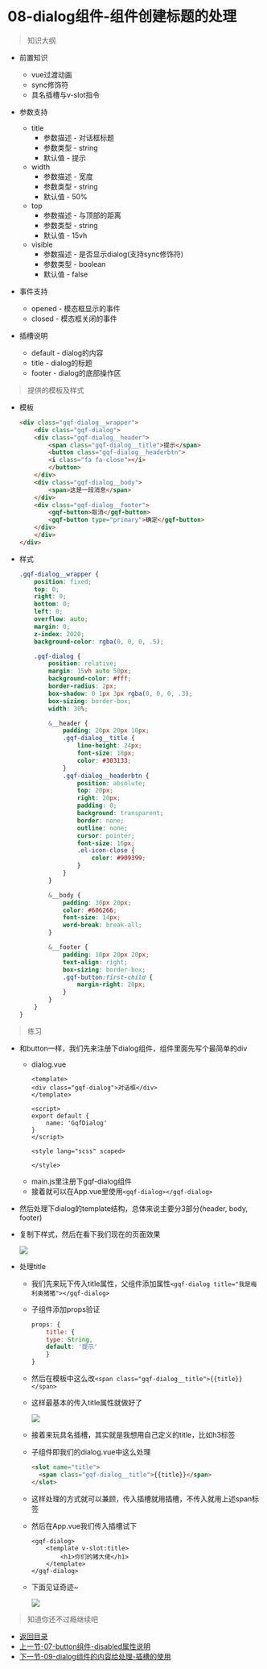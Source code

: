 # 08-dialog组件-组件创建标题的处理

> 知识大纲

* 前置知识
    * vue过渡动画
    * sync修饰符
    * 具名插槽与v-slot指令

* 参数支持
    * title
        * 参数描述 - 对话框标题
        * 参数类型 - string
        * 默认值 - 提示
    * width
        * 参数描述 - 宽度
        * 参数类型 - string
        * 默认值 - 50%
    * top
        * 参数描述 - 与顶部的距离
        * 参数类型 - string
        * 默认值 - 15vh
    * visible   
        * 参数描述 - 是否显示dialog(支持sync修饰符)
        * 参数类型 - boolean
        * 默认值 - false

* 事件支持
    * opened - 模态框显示的事件
    * closed - 模态框关闭的事件 

* 插槽说明
    * default - dialog的内容 
    * title - dialog的标题
    * footer - dialog的底部操作区 

> 提供的模板及样式

* 模板
    ```html
    <div class="gqf-dialog__wrapper">
        <div class="gqf-dialog">
        <div class="gqf-dialog__header">
            <span class="gqf-dialog__title">提示</span>
            <button class="gqf-dialog__headerbtn">
            <i class="fa fa-close"></i>
            </button>
        </div>
        <div class="gqf-dialog__body">
            <span>这是一段消息</span>
        </div>
        <div class="gqf-dialog__footer">
            <gqf-button>取消</gqf-button>
            <gqf-button type="primary">确定</gqf-button>
        </div>
        </div>
    </div>    
    ```
* 样式
    ```scss
    .gqf-dialog__wrapper {
        position: fixed;
        top: 0;
        right: 0;
        bottom: 0;
        left: 0;
        overflow: auto;
        margin: 0;
        z-index: 2020;
        background-color: rgba(0, 0, 0, .5);

        .gqf-dialog {
            position: relative;
            margin: 15vh auto 50px;
            background-color: #fff;
            border-radius: 2px;
            box-shadow: 0 1px 3px rgba(0, 0, 0, .3);
            box-sizing: border-box;
            width: 30%;

            &__header {
                padding: 20px 20px 10px;
                .gqf-dialog__title {
                    line-height: 24px;
                    font-size: 18px;
                    color: #303133;
                }
                .gqf-dialog__headerbtn {
                    position: absolute;
                    top: 20px;
                    right: 20px;
                    padding: 0;
                    background: transparent;
                    border: none;
                    outline: none;
                    cursor: pointer;
                    font-size: 16px;
                    .el-icon-close {
                        color: #909399;
                    }
                }
            }

            &__body {
                padding: 30px 20px;
                color: #606266;
                font-size: 14px;
                word-break: break-all;
            }

            &__footer {
                padding: 10px 20px 20px;
                text-align: right;
                box-sizing: border-box;
                .gqf-button:first-child {
                    margin-right: 20px;
                }
            }
        }
    }    
    ```

> 练习

* 和button一样，我们先来注册下dialog组件，组件里面先写个最简单的div   
    * dialog.vue
        ```vue
        <template>
        <div class="gqf-dialog">对话框</div>
        </template>

        <script>
        export default {
            name: 'GqfDialog'
        }
        </script>

        <style lang="scss" scoped>

        </style>    
        ```
    * main.js里注册下gqf-dialog组件
    * 接着就可以在App.vue里使用`<gqf-dialog></gqf-dialog>` 
* 然后处理下dialog的template结构，总体来说主要分3部分(header, body, footer) 
* 复制下样式，然后在看下我们现在的页面效果 

    ![](./images/dialog初始样式.jpg)

* 处理title
    * 我们先来玩下传入title属性，父组件添加属性`<gqf-dialog title="我是梅利奥猪猪"></gqf-dialog>`  
    * 子组件添加props验证
        ```js
        props: {
            title: {
            type: String,
            default: '提示'
            }
        }        
        ```
    * 然后在模板中这么改`<span class="gqf-dialog__title">{{title}}</span>` 
    * 这样最基本的传入title属性就做好了

        ![](./images/title属性.jpg) 

    * 接着来玩具名插槽，其实就是我想用自己定义的title，比如h3标签   
    * 子组件即我们的dialog.vue中这么处理
        ```html
        <slot name="title">
          <span class="gqf-dialog__title">{{title}}</span>
        </slot>        
        ```  
    * 这样处理的方式就可以兼顾，传入插槽就用插槽，不传入就用上述span标签
    * 然后在App.vue我们传入插槽试下   
        ```vue
        <gqf-dialog>
            <template v-slot:title>
                <h1>你们的猪大佬</h1>
            </template>
        </gqf-dialog>        
        ``` 
    * 下面见证奇迹~

        ![](./images/见证插槽奇迹.jpg)       

> 知道你还不过瘾继续吧       

* [返回目录](../../README.md) 
* [上一节-07-button组件-disabled属性说明](../07-button组件-disabled属性说明/button组件-disabled属性说明.md)
* [下一节-09-dialog组件的内容给处理-插槽的使用](../09-dialog组件的内容给处理-插槽的使用/dialog组件的内容给处理-插槽的使用.md)